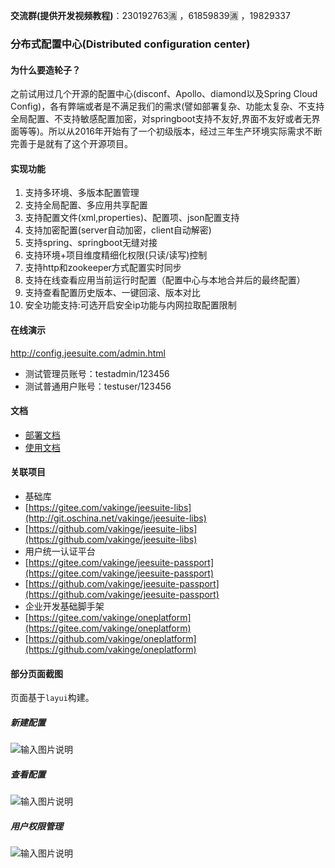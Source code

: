 **交流群(提供开发视频教程)**：230192763🈵 ，61859839🈵 ，19829337

### 分布式配置中心(Distributed configuration center)
#### 为什么要造轮子？
之前试用过几个开源的配置中心(disconf、Apollo、diamond以及Spring Cloud Config)，各有弊端或者是不满足我们的需求(譬如部署复杂、功能太复杂、不支持全局配置、不支持敏感配置加密，对springboot支持不友好,界面不友好或者无界面等等)。所以从2016年开始有了一个初级版本，经过三年生产环境实际需求不断完善于是就有了这个开源项目。



#### 实现功能
   1. 支持多环境、多版本配置管理
   1. 支持全局配置、多应用共享配置
   2. 支持配置文件(xml,properties)、配置项、json配置支持
   3. 支持加密配置(server自动加密，client自动解密)
   4. 支持spring、springboot无缝对接
   5. 支持环境+项目维度精细化权限(只读/读写)控制
   6. 支持http和zookeeper方式配置实时同步
   7. 支持在线查看应用当前运行时配置（配置中心与本地合并后的最终配置）
   8. 支持查看配置历史版本、一键回滚、版本对比
   9. 安全功能支持:可选开启安全ip功能与内网拉取配置限制
   
#### 在线演示
http://config.jeesuite.com/admin.html
 - 测试管理员账号：testadmin/123456
 - 测试普通用户账号：testuser/123456
 
#### 文档
 - [部署文档](http://www.jeesuite.com/docs/quickstart/confcenter.html) 
 - [使用文档](http://www.jeesuite.com/docs/integration/confcenter.html) 

#### 关联项目
 - 基础库
  - [https://gitee.com/vakinge/jeesuite-libs](http://git.oschina.net/vakinge/jeesuite-libs)
  - [https://github.com/vakinge/jeesuite-libs](https://github.com/vakinge/jeesuite-libs)
  - 用户统一认证平台
  - [https://gitee.com/vakinge/jeesuite-passport](https://gitee.com/vakinge/jeesuite-passport)
  - [https://github.com/vakinge/jeesuite-passport](https://github.com/vakinge/jeesuite-passport)
  - 企业开发基础脚手架
  - [https://gitee.com/vakinge/oneplatform](https://gitee.com/vakinge/oneplatform)
  - [https://github.com/vakinge/oneplatform](https://github.com/vakinge/oneplatform)


#### 部分页面截图
页面基于`layui`构建。
##### 新建配置
![输入图片说明](https://images.gitee.com/uploads/images/2019/0612/162039_66a74f81_12388.png "新增配置.png")
##### 查看配置
![输入图片说明](https://images.gitee.com/uploads/images/2019/0612/162551_55f1292e_12388.png "查看配置.png")
##### 用户权限管理
![输入图片说明](https://images.gitee.com/uploads/images/2019/0612/163124_86171edc_12388.png "用户权限.png")




